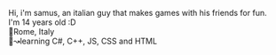 Hi, i'm samus, an italian guy that makes games with his friends for fun.\
 I'm 14 years old :D\
 📌Rome, Italy\
 🧠↝learning C#, C++, JS, CSS and HTML

